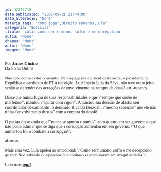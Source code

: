 ```yaml
---
id: 12372718
data_publicacao: "2006-09-21 21:44:00"
data_alteracao: "None"
materia_tags: "como jogar,Direito Humanos,Lula"
categoria: "Notícias"
titulo: "Lula: Como ser humano, sofro e me decepciono "
sutia: "None"
chapeu: "None"
autor: "None"
imagem: "None"
---
```

<p><FONT face=Verdana>Por </FONT><FONT face=Verdana><STRONG>James Cimino<BR></STRONG>Da Folha Online<BR><BR>Não teve como evitar o assunto. Na propaganda eleitoral desta noite, o presidente da República e candidato do PT à reeleição, Luiz Inácio Lula da Silva, não teve outro jeito senão se defender das acusações de envolvimento na compra do dossiê anti-tucanos.<BR><BR>Disse que nunca fugiu de suas responsabilidades e que \"sempre que soube de malfeitos\", mandou \"apurar com vigor\". Anunciou sua decisão de afastar seu coordenador de campanha, o deputado Ricardo Berzoini, \"mesmo sabendo\" que ele não tinha \"envolvimento direto\" com a compra do dossiê.<BR><BR>O petista disse ainda que \"nunca se apurou e puniu\" tanto quanto em seu governo e que não podia admitir que se diga que a corrupção aumentou em seu governo. \"O que aumentou foi o combate à corrupção\",</p>
<p> afirmou.<BR><BR>Mais uma vez, Lula apelou ao emocional: \"Como ser humano, sofro e me decepciono quando fico sabendo que pessoas que conheço se envolveram em irregularidades.\"<BR><BR>Leia mais <A href=\"https://www1.folha.uol.com.br/folha/brasil/ult96u83612.shtml\" target=_blank><EM><STRONG>aqui</STRONG></EM></A>. </FONT> </p>
